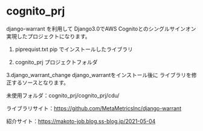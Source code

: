 # cognito_prj
django-warrant を利用して
Django3.0でAWS Cognitoとのシングルサインオン実現したプロジェクトになります。

1. piprequist.txt
   pip でインストールしたライブラリ

2. cognito_prj プロジェクトフォルダ

3.django_warrant_change
  django_warrantをインストール後に
  ライブラリを修正するソースとなります。

未使用フォルダ：cognito_prj/cognito_prj/cdu/


ライブラリサイト：https://github.com/MetaMetricsInc/django-warrant

紹介サイト：https://makoto-job.blog.ss-blog.jp/2021-05-04


